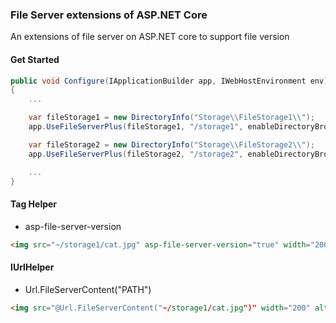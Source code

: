 ### File Server extensions of ASP.NET Core

An extensions of file server on ASP.NET core to support file version
 
#### Get Started

```csharp
public void Configure(IApplicationBuilder app, IWebHostEnvironment env)
{
    ...

    var fileStorage1 = new DirectoryInfo("Storage\\FileStorage1\\");
    app.UseFileServerPlus(fileStorage1, "/storage1", enableDirectoryBrowsing: true);

    var fileStorage2 = new DirectoryInfo("Storage\\FileStorage2\\");
    app.UseFileServerPlus(fileStorage2, "/storage2", enableDirectoryBrowsing: true);

    ...
}
```

#### Tag Helper 
- asp-file-server-version

```html
<img src="~/storage1/cat.jpg" asp-file-server-version="true" width="200" alt="Sample cat" />
```

#### IUrlHelper
- Url.FileServerContent("PATH")

```html
<img src="@Url.FileServerContent("~/storage1/cat.jpg")" width="200" alt="Sample cat" />
```